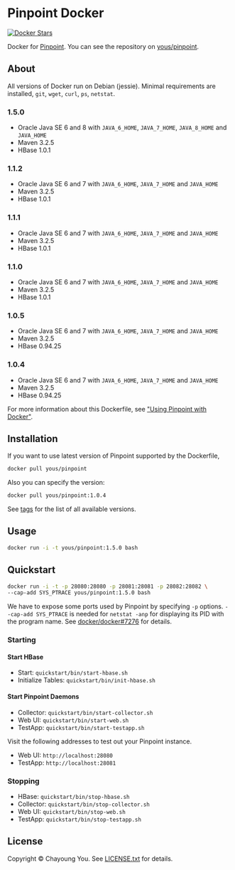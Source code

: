 # Pinpoint Docker

[![Docker Stars](https://img.shields.io/docker/stars/yous/pinpoint.svg)](https://hub.docker.com/r/yous/pinpoint/)

Docker for [Pinpoint](https://github.com/naver/pinpoint). You can see the repository on [yous/pinpoint](https://registry.hub.docker.com/u/yous/pinpoint/).

## About

All versions of Docker run on Debian (jessie). Minimal requirements are installed, `git`, `wget`, `curl`, `ps`, `netstat`.

### 1.5.0

- Oracle Java SE 6 and 8 with `JAVA_6_HOME`, `JAVA_7_HOME`, `JAVA_8_HOME` and `JAVA_HOME`
- Maven 3.2.5
- HBase 1.0.1

### 1.1.2

- Oracle Java SE 6 and 7 with `JAVA_6_HOME`, `JAVA_7_HOME` and `JAVA_HOME`
- Maven 3.2.5
- HBase 1.0.1

### 1.1.1

- Oracle Java SE 6 and 7 with `JAVA_6_HOME`, `JAVA_7_HOME` and `JAVA_HOME`
- Maven 3.2.5
- HBase 1.0.1

### 1.1.0

- Oracle Java SE 6 and 7 with `JAVA_6_HOME`, `JAVA_7_HOME` and `JAVA_HOME`
- Maven 3.2.5
- HBase 1.0.1

### 1.0.5

- Oracle Java SE 6 and 7 with `JAVA_6_HOME`, `JAVA_7_HOME` and `JAVA_HOME`
- Maven 3.2.5
- HBase 0.94.25

### 1.0.4

- Oracle Java SE 6 and 7 with `JAVA_6_HOME`, `JAVA_7_HOME` and `JAVA_HOME`
- Maven 3.2.5
- HBase 0.94.25

For more information about this Dockerfile, see ["Using Pinpoint with Docker"](http://yous.be/2015/05/05/using-pinpoint-with-docker/).

## Installation

If you want to use latest version of Pinpoint supported by the Dockerfile,

``` sh
docker pull yous/pinpoint
```

Also you can specify the version:

``` sh
docker pull yous/pinpoint:1.0.4
```

See [tags](https://hub.docker.com/r/yous/pinpoint/tags/) for the list of all available versions.

## Usage

``` sh
docker run -i -t yous/pinpoint:1.5.0 bash
```

## Quickstart

``` sh
docker run -i -t -p 28080:28080 -p 28081:28081 -p 28082:28082 \
--cap-add SYS_PTRACE yous/pinpoint:1.5.0 bash
```

We have to expose some ports used by Pinpoint by specifying `-p` options. `--cap-add SYS_PTRACE` is needed for `netstat -anp` for displaying its PID with the program name. See [docker/docker#7276](https://github.com/docker/docker/issues/7276) for details.

### Starting

#### Start HBase

- Start: `quickstart/bin/start-hbase.sh`
- Initialize Tables: `quickstart/bin/init-hbase.sh`

#### Start Pinpoint Daemons

- Collector: `quickstart/bin/start-collector.sh`
- Web UI: `quickstart/bin/start-web.sh`
- TestApp: `quickstart/bin/start-testapp.sh`

Visit the following addresses to test out your Pinpoint instance.

- Web UI: `http://localhost:28080`
- TestApp: `http://localhost:28081`

### Stopping

- HBase: `quickstart/bin/stop-hbase.sh`
- Collector: `quickstart/bin/stop-collector.sh`
- Web UI: `quickstart/bin/stop-web.sh`
- TestApp: `quickstart/bin/stop-testapp.sh`

## License

Copyright © Chayoung You. See [LICENSE.txt](https://github.com/yous/pinpoint-docker/blob/master/LICENSE.txt) for details.
